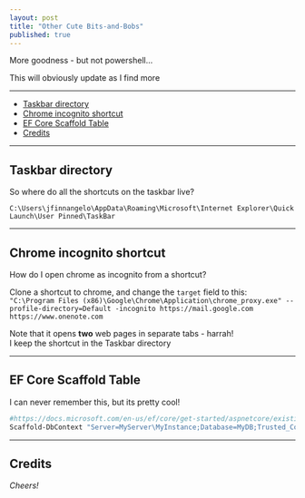 ```yaml
---
layout: post
title: "Other Cute Bits-and-Bobs"
published: true
---
```


More goodness - but not powershell...

This will obviously update as I find more 

----------------------------------------

+ [Taskbar directory](#Taskbar-directory)
+ [Chrome incognito shortcut](#Chrome-incognito-shortcut)
+ [EF Core Scaffold Table](#EF-Core-Scaffold-Table)
+ [Credits](#Credits)    

----------------------------------------

## Taskbar directory ##

So where do all the shortcuts on the taskbar live?

`C:\Users\jfinnangelo\AppData\Roaming\Microsoft\Internet Explorer\Quick Launch\User Pinned\TaskBar`

----------------------------------------

## Chrome incognito shortcut ##

How do I open chrome as incognito from a shortcut?

Clone a shortcut to chrome, and change the `target` field to this:  
`"C:\Program Files (x86)\Google\Chrome\Application\chrome_proxy.exe" --profile-directory=Default -incognito https://mail.google.com https://www.onenote.com`

Note that it opens **two** web pages in separate tabs - harrah!  
I keep the shortcut in the Taskbar directory

----------------------------------------

## EF Core Scaffold Table ##

I can never remember this, but its pretty cool!

```powershell
#https://docs.microsoft.com/en-us/ef/core/get-started/aspnetcore/existing-db
Scaffold-DbContext "Server=MyServer\MyInstance;Database=MyDB;Trusted_Connection=True;" Microsoft.EntityFrameworkCore.SqlServer -OutputDir Models -Tables MyTable1,MyTable2
```

----------------------------------------
<a name="Credits"></a>
## Credits ##

_Cheers!_
